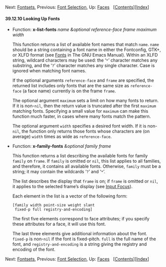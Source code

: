<!-- This is the GNU Emacs Lisp Reference Manual
corresponding to Emacs version 27.2.

Copyright (C) 1990-1996, 1998-2021 Free Software Foundation,
Inc.

Permission is granted to copy, distribute and/or modify this document
under the terms of the GNU Free Documentation License, Version 1.3 or
any later version published by the Free Software Foundation; with the
Invariant Sections being "GNU General Public License," with the
Front-Cover Texts being "A GNU Manual," and with the Back-Cover
Texts as in (a) below.  A copy of the license is included in the
section entitled "GNU Free Documentation License."

(a) The FSF's Back-Cover Text is: "You have the freedom to copy and
modify this GNU manual.  Buying copies from the FSF supports it in
developing GNU and promoting software freedom." -->

<!-- Created by GNU Texinfo 6.7, http://www.gnu.org/software/texinfo/ -->

Next: [Fontsets](Fontsets.html), Previous: [Font Selection](Font-Selection.html), Up: [Faces](Faces.html)   \[[Contents](index.html#SEC_Contents "Table of contents")]\[[Index](Index.html "Index")]

#### 39.12.10 Looking Up Fonts

*   Function: **x-list-fonts** *name \&optional reference-face frame maximum width*

    This function returns a list of available font names that match `name`. `name` should be a string containing a font name in either the Fontconfig, GTK+, or XLFD format (see [Fonts](https://www.gnu.org/software/emacs/manual/html_node/emacs/Fonts.html#Fonts) in The GNU Emacs Manual). Within an XLFD string, wildcard characters may be used: the ‘`*`’ character matches any substring, and the ‘`?`’ character matches any single character. Case is ignored when matching font names.

    If the optional arguments `reference-face` and `frame` are specified, the returned list includes only fonts that are the same size as `reference-face` (a face name) currently is on the frame `frame`.

    The optional argument `maximum` sets a limit on how many fonts to return. If it is non-`nil`, then the return value is truncated after the first `maximum` matching fonts. Specifying a small value for `maximum` can make this function much faster, in cases where many fonts match the pattern.

    The optional argument `width` specifies a desired font width. If it is non-`nil`, the function only returns those fonts whose characters are (on average) `width` times as wide as `reference-face`.

<!---->

*   Function: **x-family-fonts** *\&optional family frame*

    This function returns a list describing the available fonts for family `family` on `frame`. If `family` is omitted or `nil`, this list applies to all families, and therefore, it contains all available fonts. Otherwise, `family` must be a string; it may contain the wildcards ‘`?`’ and ‘`*`’.

    The list describes the display that `frame` is on; if `frame` is omitted or `nil`, it applies to the selected frame’s display (see [Input Focus](Input-Focus.html)).

    Each element in the list is a vector of the following form:

        [family width point-size weight slant
         fixed-p full registry-and-encoding]

    The first five elements correspond to face attributes; if you specify these attributes for a face, it will use this font.

    The last three elements give additional information about the font. `fixed-p` is non-`nil` if the font is fixed-pitch. `full` is the full name of the font, and `registry-and-encoding` is a string giving the registry and encoding of the font.

Next: [Fontsets](Fontsets.html), Previous: [Font Selection](Font-Selection.html), Up: [Faces](Faces.html)   \[[Contents](index.html#SEC_Contents "Table of contents")]\[[Index](Index.html "Index")]
